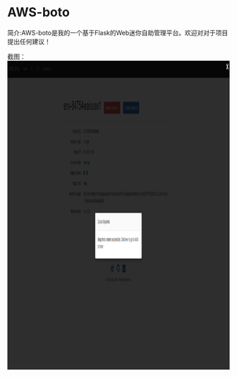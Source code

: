# AWS-boto

简介:AWS-boto是我的一个基于Flask的Web迷你自助管理平台。欢迎对对于项目提出任何建议！

截图：
<img src="static/img/Create_snapshots.png" alt="" width=1500 height=700>